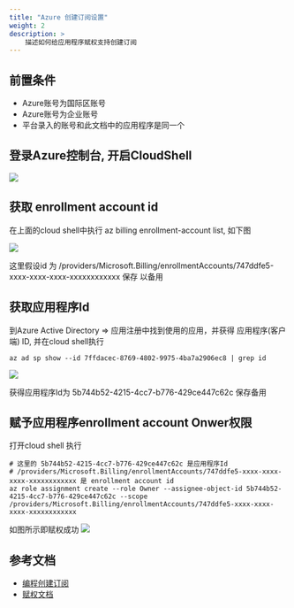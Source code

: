 ```yaml
---
title: "Azure 创建订阅设置"
weight: 2
description: >
    描述如何给应用程序赋权支持创建订阅
---
```


## 前置条件
- Azure账号为国际区账号
- Azure账号为企业账号
- 平台录入的账号和此文档中的应用程序是同一个

## 登录Azure控制台, 开启CloudShell

![](../images/az_cloud_shell.png)

## 获取 enrollment account id

在上面的cloud shell中执行 az billing enrollment-account list, 如下图

![](../images/az_enrollment_account.png)

这里假设id 为 /providers/Microsoft.Billing/enrollmentAccounts/747ddfe5-xxxx-xxxx-xxxx-xxxxxxxxxxxx 保存 以备用

## 获取应用程序Id

到Azure Active Directory => 应用注册中找到使用的应用，并获得 应用程序(客户端) ID, 并在cloud shell执行
```shell
az ad sp show --id 7ffdacec-8769-4802-9975-4ba7a2906ec8 | grep id
```

![](../images/az_app_id.png)

获得应用程序Id为 5b744b52-4215-4cc7-b776-429ce447c62c 保存备用


## 赋予应用程序enrollment account Onwer权限

打开cloud shell 执行

```shell
# 这里的 5b744b52-4215-4cc7-b776-429ce447c62c 是应用程序Id
# /providers/Microsoft.Billing/enrollmentAccounts/747ddfe5-xxxx-xxxx-xxxx-xxxxxxxxxxxx 是 enrollment account id
az role assignment create --role Owner --assignee-object-id 5b744b52-4215-4cc7-b776-429ce447c62c --scope /providers/Microsoft.Billing/enrollmentAccounts/747ddfe5-xxxx-xxxx-xxxx-xxxxxxxxxxxx
```

如图所示即赋权成功
![](../images/az_assign_role.png)


## 参考文档
- [编程创建订阅](https://learn.microsoft.com/en-us/azure/cost-management-billing/manage/programmatically-create-subscription-preview?tabs=azure-cli)
- [赋权文档](https://learn.microsoft.com/en-us/azure/cost-management-billing/manage/grant-access-to-create-subscription?tabs=rest%2Crest-2)
